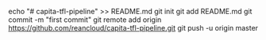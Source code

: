 echo "# capita-tfl-pipeline" >> README.md
git init
git add README.md
git commit -m "first commit"
git remote add origin https://github.com/reancloud/capita-tfl-pipeline.git
git push -u origin master
